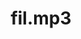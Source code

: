 ---
title: fil.mp3
vocals: false
best: false
definitive: false
recordings: fil-408
filename: FIL.mp3
mixes: fil-408-mp3
folder: 2006-08-12/father in law
weight: 2
---